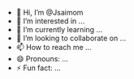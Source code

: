- 👋 Hi, I’m @Jsaimom
- 👀 I’m interested in ...
- 🌱 I’m currently learning ...
- 💞️ I’m looking to collaborate on ...
- 📫 How to reach me ...
- 😄 Pronouns: ...
- ⚡ Fun fact: ...

<!---
Jsaimom/Jsaimom is a ✨ special ✨ repository because its `README.md` (this file) appears on your GitHub profile.
You can click the Preview link to take a look at your changes.
--->
